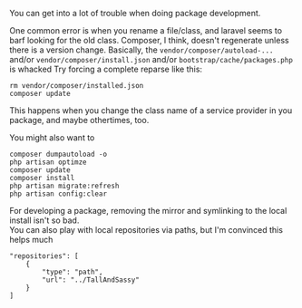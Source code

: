 You can get into a lot of trouble when doing package development. 

One common error is when you rename a file/class, and laravel seems to barf looking for the old class.
Composer, I think, doesn't regenerate unless there is a version change.  Basically, the `vendor/composer/autoload-...` and/or `vendor/composer/install.json` and/or `bootstrap/cache/packages.php` is whacked
Try forcing a complete reparse like this:

    rm vendor/composer/installed.json
    composer update

This happens when you change the class name of a service provider in you package, and maybe othertimes, too.

You might also want to

    composer dumpautoload -o
    php artisan optimze
    composer update
    composer install
    php artisan migrate:refresh
    php artisan config:clear
    
For developing a package, removing the mirror and symlinking to the local install isn't so bad.  
You can also play with local repositories via paths, but I'm convinced this helps much

    "repositories": [
        {
            "type": "path",
            "url": "../TallAndSassy"
        }
    ]